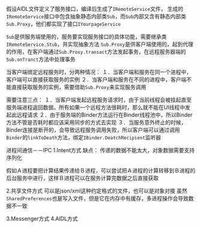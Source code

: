 假设AIDL文件定义了服务接口，编译后生成了`IRemoteService`文件，
生成的`IRemoteService`接口中包含抽象静态内部类`Sub`，而`Sub`内部又含有静态内部类`Sub.Proxy`，他们都实现了接口`IYourpageService`

`Sub`是供服务端使用的，服务要实现服务接口的具体功能，需要继承类`IRemoteService.Stub`，并实现抽象方法
`Sub.Proxy`是供客户端使用的，起到代理的作用，在客户端通过`Sub.Proxy.transact`方法发起事务，在远程服务器端的`Sub.onTranct`方法中处理事务

当客户端绑定远程服务时，分两种情况：
１．当客户端和服务在同一个进程中，客户端可以直接获取服务的实例
２．当客户端和服务在不同的进程中，客户端不能直接获取服务的实例，需要借助`Sub.Proxy`来实现服务调用

需要注意三点：
１．当客户端发起远程服务请求时，由于当前线程会被挂起直至服务端进程返回数据，所有如果一个远程方法很耗时，那么就不能在UI线程中发起此远程请求
２．由于服务端的Binder方法运行在Binder线程池中，所以Binder方法不管是否耗时都应该采用同步的方式去实现
３．当服务意外终止的时候，Binder连接是断开的，会导致远程服务调用失败，所以客户端可以通过调用`Binder`的`linkToDeath`方法，绑定`IBinder.DeatchRecipient`监听器




进程间通信－－IPC
1.Intent方式
缺点：
传递的数据不能太大，对象数据需要支持序列化

假如Ａ进程要把计算结果传递给Ｂ进程，可以尝试把Ａ进程的计算转移到Ｂ进程的后台服务中进行，这样Ｂ进程可以在服务计算完数据之后直接获取

2.共享文件方式
可以是json/xml这种约定格式的文件，也可以是对象对接
虽然`SharedPreferences`也是写入文件，但是它在内存中有缓存，多进程操作会导致数据不一致

3.Messenger方式
4.AIDL方式